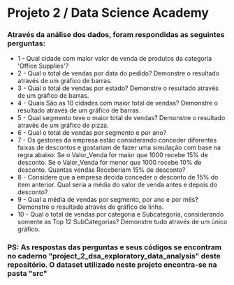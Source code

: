 # Projeto 2 / Data Science Academy

### Através da análise dos dados, foram respondidas as seguintes perguntas:

- 1 - Qual cidade com maior valor de venda de produtos da categoria 'Office Supplies'?
- 2 - Qual o total de vendas por data do pedido? Demonstre o resultado através de um gráfico de barras.
- 3 - Qual o total de vendas por estado? Demonstre o resultado através de um gráfico de barras.
- 4 - Quais São as 10 cidades com maior total de vendas? Demonstre o resultado através de um gráfico de barras.
- 5 - Qual segmento teve o maior total de vendas? Demonstre o resultado através de um gráfico de pizza.
- 6 - Qual o total de vendas por segmento e por ano?
- 7 - Os  gestores  da  empresa  estão  considerando conceder  diferentes  faixas  de  descontos  e gostariam de fazer uma simulação com base na regra abaixo:
      Se o Valor_Venda for maior que 1000 recebe 15% de desconto.
      Se o Valor_Venda for menor que 1000 recebe 10% de desconto.
      Quantas vendas Receberiam 15% de desconto?
- 8 - Considere  que  a  empresa  decida  conceder  o  desconto  de  15%  do  item  anterior.  Qual seria a média do valor de venda antes e depois do desconto?
- 9 - Qual a média de vendas por segmento, por ano e por mês? Demonstre o resultado através de gráfico de linha.
- 10 - Qual o total de vendas por categoria e Subcategoria, considerando somente as Top 12 SubCategorias? Demonstre tudo através de um único gráfico.


### PS: As respostas das perguntas e seus códigos se encontram no caderno "project_2_dsa_exploratory_data_analysis" deste repositório. O dataset utilizado neste projeto encontra-se na pasta "src"
